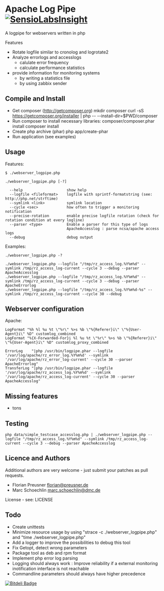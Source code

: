Apache Log Pipe [![SensioLabsInsight](https://insight.sensiolabs.com/projects/441e0ac2-c887-4513-9f9a-56c4ae1c6c6e/small.png)](https://insight.sensiolabs.com/projects/441e0ac2-c887-4513-9f9a-56c4ae1c6c6e)
=================

A logpipe for webservers written in php

Features
 * Rotate logfile similar to cronolog and logrotate2
 * Analyze errorlogs and accesslogs
   * calulate error frequency
   * calculate performance statistics
 * provide information for monitoring systems
   * by writing a statistics file
   * by using zabbix sender


Compile and Install
-------------------

* Get composer (http://getcomposer.org)
  mkdir composer
  curl -sS https://getcomposer.org/installer | php -- --install-dir=$PWD/composer
* Run composer to install necessary libraries:
  composer/composer.phar install
  composer install
* Create php archive (phar)
  php app/create-phar
* Run application (see examples)


Usage
-----

Features:
```
$ ./webserver_logpipe.php

./webserver_logpipe.php [-?] 

  --help                    show help
  --logfile <fileformat>    logfile with sprintf-formatstring (see: http://php.net/strftime)
  --symlink <link>          symlink location
  --cycle <sec>             how often to trigger a monitoring notification
  --precise-rotation        enable precise logfile rotation (check for rotation condition at every logline)
  --parser <type>           Enable a parser for this type of logs
                            ApacheAccesslog : parse ncsa/apache access logs
  --debug                   debug output
```

Examples:
```
./webserver_logpipe.php -?

./webserver_logpipe.php --logfile "/tmp/rz_access_log.%Y%m%d" --symlink /tmp/rz_access_log-current --cycle 3 --debug --parser ApacheAccesslog
./webserver_logpipe.php --logfile "/tmp/rz_access_log.%Y%m%d" --symlink /tmp/rz_access_log-current --cycle 3 --debug --parser ApacheErrorlog
./webserver_logpipe.php --logfile "/tmp/rz_access_log.%Y%m%d-%s" --symlink /tmp/rz_access_log-current --cycle 30 --debug 
```


Webserver configuration
-----------------------

Apache:
```
LogFormat "%h %l %u %t \"%r\" %>s %b \"%{Referer}i\" \"%{User-Agent}i\" %D" customlog_combined
LogFormat "%{X-Forwarded-For}i %l %u %t \"%r\" %>s %b \"%{Referer}i\" \"%{User-Agent}i\" %D" customlog_proxy_combined

ErrorLog    "|php /usr/bin/logpipe.phar --logfile '/var/log/apache/rz_error_log.%Y%m%d' --symlink '/var/log/apache/rz_error_log-current' --cycle 30 --parser ApacheErrorlog"
TransferLog "|php /usr/bin/logpipe.phar --logfile '/var/log/apache/rz_access_log.%Y%m%d' --symlink '/var/log/apache/rz_access_log-current' --cycle 30 --parser ApacheAccesslog"
```

Missing features
----------------
 * tons

Testing
----------------
```
php data/simple_testcase_accesslog.php | ./webserver_logpipe.php --logfile "/tmp/rz_access_log.%Y%m%d" --symlink /tmp/rz_access_log-current --cycle 3 --debug --parser ApacheAccesslog
```


Licence and Authors
-------------------

Additional authors are very welcome - just submit your patches as pull requests.

 * Florian Preusner <florian@preusner.de>
 * Marc Schoechlin <marc.schoechlin@dmc.de>

License - see: LICENSE

Todo
-----
 * Create unittests
 * Minimize resource usage by using "strace -c ./webserver_logpipe.php" and "time ./webserver_logpipe.php"
 * Add a logger to improve the possibilities to debug this tool
 * Fix Getopt, detect wrong parameters
 * Package tool as deb and rpm format
 * Implement php error log parsing
 * Logging should always work : Improve reliability if a external monitoring inotification interface is not reachable
 * Commandline parameters should always have higher precedence


[![Bitdeli Badge](https://d2weczhvl823v0.cloudfront.net/8p/webserver_logpipe/trend.png)](https://bitdeli.com/free "Bitdeli Badge")

